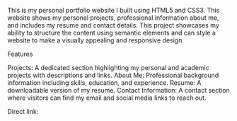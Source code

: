 This is my personal portfolio website I built using HTML5 and CSS3. This website shows my personal projects, professional information about me, and includes my resume and contact details. 
This project showcases my ability to structure the content using semantic elements and can style a website to make a visually appealing and responsive design.

Features

Projects: A dedicated section highlighting my personal and academic projects with descriptions and links.
About Me: Professional background information including skills, education, and experience.
Resume: A downloadable version of my resume.
Contact Information: A contact section where visitors can find my email and social media links to reach out.

Direct link:
